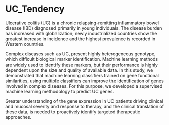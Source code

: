 # UC_Tendency
Ulcerative colitis (UC) is a chronic relapsing-remitting inflammatory bowel disease (IBD) diagnosed primarily in young individuals. The disease burden has increased with globalization; newly industrialized countries show the greatest increase in incidence and the highest prevalence is recorded in Western countries.

Complex diseases such as UC, present highly heterogeneous genotype, which difficult biological marker identification.
Machine learning methods are widely used to identify these markers, but their performance is highly dependent upon the size and quality of available data.
In this study, we demonstrated that machine learning classifiers trained on gene functional similarities, using multiple classifiers can improve the identification of genes involved in complex diseases.
For this purpose, we developed a supervised machine learning methodology to predict UC genes.

Greater understanding of the gene expression in UC patients driving clinical and mucosal severity and response to therapy, and the clinical translation of these data, is needed to proactively identify targeted therapeutic approaches.




 
